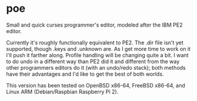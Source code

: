# poe
Small and quick curses programmer's editor, modeled after the IBM PE2 editor.

Currently it's roughly functionally equivalent to PE2.  The .dir file isn't yet supported, though .keys and .unknown are.  As I get more time to work on it I'll push it farther along.  Profile handling will be changing quite a bit.  I want to do undo in a different way than PE2 did it and different from the way other programmers editors do it (with an undo/redo stack);  both methods have their advantages and I'd like to get the best of both worlds.

This version has been tested on OpenBSD x86-64, FreeBSD x86-64, and Linux ARM (Debian/Raspbian Raspberry Pi 2).
